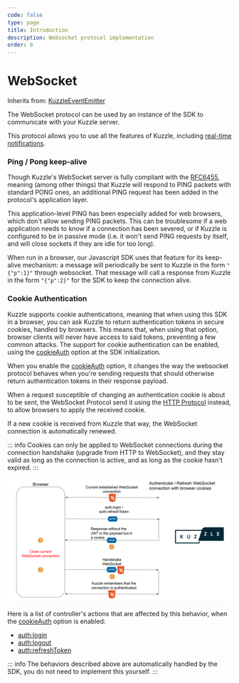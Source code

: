 ```yaml
---
code: false
type: page
title: Introduction
description: Websocket protocol implementation
order: 0
---
```


# WebSocket

Inherits from: [KuzzleEventEmitter](/sdk/js/7/core-classes/kuzzle-event-emitter)

The WebSocket protocol can be used by an instance of the SDK to communicate with your Kuzzle server.

This protocol allows you to use all the features of Kuzzle, including [real-time notifications](/sdk/js/7/essentials/realtime-notifications).

### Ping / Pong keep-alive

Though Kuzzle's WebSocket server is fully compliant with the [RFC6455](https://tools.ietf.org/html/rfc6455#section-5.5.2), meaning (among other things) that Kuzzle will respond to PING packets with standard PONG ones, an additional PING request has been added in the protocol's application layer.

This application-level PING has been especially added for web browsers, which don't allow sending PING packets. This can be troublesome if a web application needs to know if a connection has been severed, or if Kuzzle is configured to be in passive mode (i.e. it won't send PING requests by itself, and will close sockets if they are idle for too long).

When run in a browser, our Javascript SDK uses that feature for its keep-alive mechanism: a message will periodically be sent to Kuzzle in the form `"{"p":1}"` through websocket.
That message will call a response from Kuzzle in the form `"{"p":2}"` for the SDK to keep the connection alive.

### Cookie Authentication

Kuzzle supports cookie authentications, meaning that when using this SDK in a browser, you can ask Kuzzle to return authentication tokens in secure cookies, handled by browsers. This means that, when using that option, browser clients will never have access to said tokens, preventing a few common attacks.
The support for cookie authentication can be enabled, using the [cookieAuth](/sdk/js/7/core-classes/kuzzle/constructor) option at the SDK initialization.

When you enable the [cookieAuth](/sdk/js/7/core-classes/kuzzle/constructor) option, it changes the way the websocket protocol behaves when you're sending requests that should otherwise return authentication tokens in their response payload.

When a request susceptible of changing an authentication cookie is about to be sent, the WebSocket Protocol send it using the [HTTP Protocol](/sdk/js/7/protocols/http/introduction) instead, to allow browsers to apply the received cookie. 

If a new cookie is received from Kuzzle that way, the WebSocket connection is automatically renewed.

::: info
Cookies can only be applied to WebSocket connections during the connection handshake (upgrade from HTTP to WebSocket), and they stay valid as long as the connection is active, and as long as the cookie hasn't expired. 
:::

![websocket cookie authentication](./websocket-cookie-authentication.png)

Here is a list of controller's actions that are affected by this behavior, when the [cookieAuth](/sdk/js/7/core-classes/kuzzle/constructor) option is enabled:
- [auth:login](/sdk/js/7/controllers/auth/login)
- [auth:logout](/sdk/js/7/controllers/auth/logout)
- [auth:refreshToken](/sdk/js/7/controllers/auth/refresh-token)

::: info
The behaviors described above are automatically handled by the SDK, you do not need to implement this yourself.
:::
